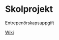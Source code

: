 # Skolprojekt
Entrepenörskapsuppgift

<a href="https://github.com/MendyMendyBenjaminMendy/SkolProjekt/wiki">Wiki</a>
